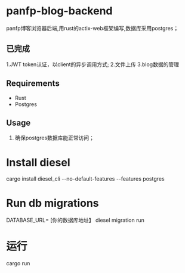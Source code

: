 # panfp-blog-backend 
panfp博客浏览器后端,用rust的actix-web框架编写,数据库采用postgres；

## 已完成
1.JWT token认证，以client的异步调用方式;
2.文件上传
3.blog数据的管理

## Requirements
- Rust
- Postgres

## Usage
1. 确保postgres数据库能正常访问；
# Install diesel
cargo install diesel_cli --no-default-features --features postgres

# Run db migrations
DATABASE_URL= [你的数据库地址】
diesel migration run

# 运行
cargo run 
